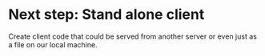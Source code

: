 # Next step: Stand alone client


Create client code that could be served from another server
or even just as a file on our local machine.



